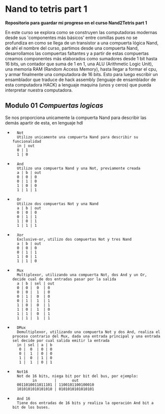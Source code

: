 # Nand to tetris part 1

**Repositorio para guardar mi progreso en el curso Nand2Tetris part 1**

En este curso se explora como se construyen las computadoras modernas desde sus 'componentes más básicos' entre comillas pues no se profundiza en como se llega de un transistor a una compuerta lógica Nand, de ahí el nombre del curso, partimos desde una compuerta Nand, desarrollamos las compuertas faltantes y a partir de estas compuertas creamos componentes más elaborados como sumadores desde 1 bit hasta 16 bits, un contador que suma de 1 en 1, una ALU (Arithmetic Logic Unit), una memoria RAM (Random Access Memory), hasta llegar a formar el cpu, y armar finalmente una computadora de 16 bits.
Esto para luego escribir un ensamblador que traduce de hack assembly (lenguaje de ensamblador de esta computadora HACK) a lenguaje maquina (unos y ceros) que pueda interpretar nuestra computadora.

## Modulo 01 ***Compuertas logicas***

Se nos proporciona unicamente la compuerta Nand para describir las demás apartir de esta, en lenguaje hdl
    
-       Not
        Utilizo unicamente una compuerta Nand para describir su funcionalidad
        in | out
        0 | 1 
        1 | 0

-       And
        Utilizo una compuerta Nand y una Not, previamente creada
        a | b | out
        0 | 0 | 0
        0 | 1 | 0
        1 | 0 | 0
        1 | 1 | 1

-       Or
        Utilizo dos compuertas Not y una Nand
        a | b | out
        0 | 0 | 0
        0 | 1 | 1
        1 | 0 | 1
        1 | 1 | 1

-       Xor
        Exclusive-or, utilizo dos compuertas Not y tres Nand
        a | b | out
        0 | 0 | 0
        0 | 1 | 1
        1 | 0 | 1
        1 | 1 | 0

-       Mux
        Multiplexor, utilizando una compuerta Not, dos And y un Or, decide cual de dos entradas pasar por la salida 
        a | b | sel | out
        0 | 0 |  0  | 0
        0 | 0 |  1  | 0
        0 | 1 |  0  | 0
        0 | 1 |  1  | 1
        1 | 0 |  0  | 1
        1 | 0 |  1  | 0
        1 | 1 |  0  | 1 
        1 | 1 |  1  | 1

-       DMux
        Demultiplexor, utilizando una compuerta Not y dos And, realiza el proceso contrario del Mux, dada una entrada principal y una entrada sel decide por cual salida emitir la entrada
        in | sel | a | b
         0 |  0  | 0 | 0
         0 |  1  | 0 | 0
         1 |  0  | 1 | 0
         1 |  1  | 0 | 1

-       Not16
        Not de 16 bits, niega bit por bit del bus, por ejemplo:
               in        |       out
        0011010011011101 | 1100101100100010
        1010101010101010 | 0101010101010101

-       And 16
        Tiene dos entradas de 16 bits y realiza la operación And bit a bit de los buses.
